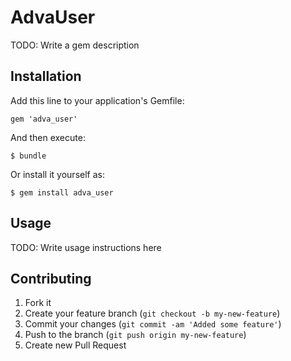 # AdvaUser

TODO: Write a gem description

## Installation

Add this line to your application's Gemfile:

    gem 'adva_user'

And then execute:

    $ bundle

Or install it yourself as:

    $ gem install adva_user

## Usage

TODO: Write usage instructions here

## Contributing

1. Fork it
2. Create your feature branch (`git checkout -b my-new-feature`)
3. Commit your changes (`git commit -am 'Added some feature'`)
4. Push to the branch (`git push origin my-new-feature`)
5. Create new Pull Request
